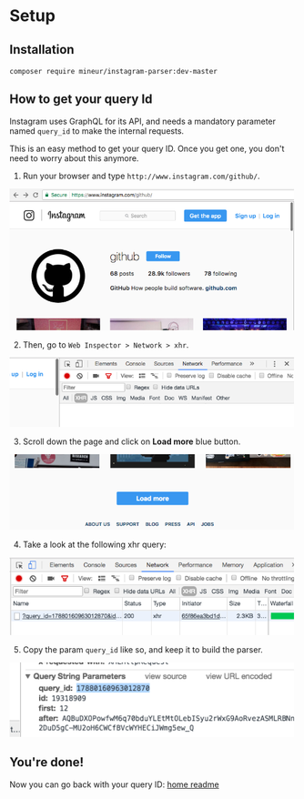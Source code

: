 # Setup
## Installation
```shell
composer require mineur/instagram-parser:dev-master
```

## How to get your query Id
Instagram uses GraphQL for its API, and needs a mandatory parameter named 
`query_id` to make the internal requests.

This is an easy method to get your query ID. Once you get one, you don't need 
to worry about this anymore.

1. Run your browser and type `http://www.instagram.com/github/`.
<img src="img/github-page.png" alt="Instagram Github page" width="500">

2. Then, go to `Web Inspector > Network > xhr`.
<img src="img/web-inspector.png" alt="Chrome web inspector" width="500">

3. Scroll down the page and click on **Load more** blue button.
<img src="img/load-more.png" alt="Instagram load more" width="500">

4. Take a look at the following xhr query:
<img src="img/xhr-queries.png" alt="Instagram xhr queries" width="500">

5. Copy the param `query_id` like so, and keep it to build the parser.
<img src="img/query-id.png" alt="Instagram xhr queries" width="500">

## You're done!
Now you can go back with your query ID: [home readme](../README.md)